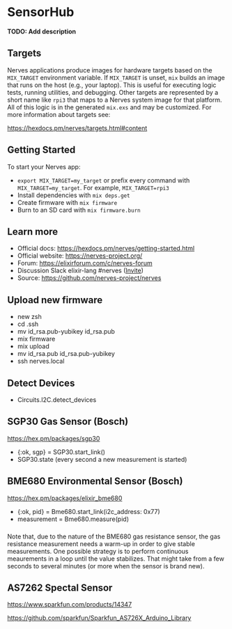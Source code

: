 # SensorHub

**TODO: Add description**

## Targets

Nerves applications produce images for hardware targets based on the
`MIX_TARGET` environment variable. If `MIX_TARGET` is unset, `mix` builds an
image that runs on the host (e.g., your laptop). This is useful for executing
logic tests, running utilities, and debugging. Other targets are represented by
a short name like `rpi3` that maps to a Nerves system image for that platform.
All of this logic is in the generated `mix.exs` and may be customized. For more
information about targets see:

https://hexdocs.pm/nerves/targets.html#content

## Getting Started

To start your Nerves app:
  * `export MIX_TARGET=my_target` or prefix every command with
    `MIX_TARGET=my_target`. For example, `MIX_TARGET=rpi3`
  * Install dependencies with `mix deps.get`
  * Create firmware with `mix firmware`
  * Burn to an SD card with `mix firmware.burn`

## Learn more

  * Official docs: https://hexdocs.pm/nerves/getting-started.html
  * Official website: https://nerves-project.org/
  * Forum: https://elixirforum.com/c/nerves-forum
  * Discussion Slack elixir-lang #nerves ([Invite](https://elixir-slackin.herokuapp.com/))
  * Source: https://github.com/nerves-project/nerves

## Upload new firmware

* new zsh
* cd .ssh
* mv id_rsa.pub-yubikey id_rsa.pub
* mix firmware
* mix upload
* mv id_rsa.pub id_rsa.pub-yubikey
* ssh nerves.local

## Detect Devices

* Circuits.I2C.detect_devices

## SGP30 Gas Sensor (Bosch)

https://hex.pm/packages/sgp30

* {:ok, sgp} = SGP30.start_link()
* SGP30.state (every second a new measurement is started)

## BME680 Environmental Sensor (Bosch)

https://hex.pm/packages/elixir_bme680

* {:ok, pid} = Bme680.start_link(i2c_address: 0x77)
* measurement = Bme680.measure(pid)

###
Note that, due to the nature of the BME680 gas resistance sensor, the gas resistance measurement needs a warm-up in order to give stable measurements. One possible strategy is to perform continuous meaurements in a loop until the value stabilizes. That might take from a few seconds to several minutes (or more when the sensor is brand new).

## AS7262 Spectal Sensor

https://www.sparkfun.com/products/14347

https://github.com/sparkfun/Sparkfun_AS726X_Arduino_Library